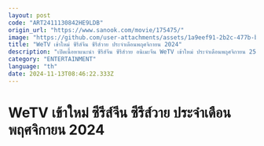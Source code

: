 ```yaml
---
layout: post
code: "ART2411130842HE9LDB"
origin_url: "https://www.sanook.com/movie/175475/"
image: "https://github.com/user-attachments/assets/1a9eef91-2b2c-477b-bcb6-82c6e2e67d7f"
title: "WeTV เข้าใหม่ ซีรีส์จีน ซีรีส์วาย ประจำเดือนพฤศจิกายน 2024"
description: "เปิดเนื้อหาแนะนำ ซีรีส์จีน ซีรีส์วาย อนิเมะจีน WeTV เข้าใหม่ ประจำเดือนพฤศจิกายน 2567 หลากรสความบันเทิง ที่จะทำให้ทุกคนแฮปปี้กันตลอดทั้งเดือน จะมีเรื่องไหนบ้างมาดูกันเลย!"
category: "ENTERTAINMENT"
language: "th"
date: 2024-11-13T08:46:22.333Z
---
```


# WeTV เข้าใหม่ ซีรีส์จีน ซีรีส์วาย ประจำเดือนพฤศจิกายน 2024